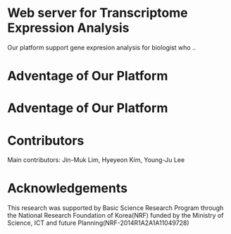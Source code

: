 # Web server for Transcriptome Expression Analysis
Our platform support gene expresion analysis for biologist who ..

# Adventage of Our Platform #
# Adventage of Our Platform




# Contributors
Main contributors: Jin-Muk Lim, Hyeyeon Kim, Young-Ju Lee

# Acknowledgements
This research was supported by Basic Science Research Program through the National Research Foundation of Korea(NRF) funded by the Ministry of Science, ICT and future Planning(NRF-2014R1A2A1A11049728)
